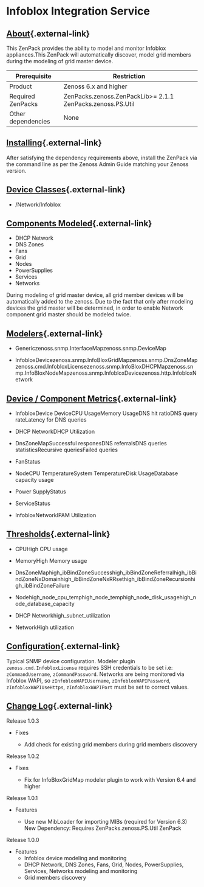 # Infoblox Integration Service

## [About](https://github.com/zenoss/ZenPacks.zenoss.PS.Infoblox#id1){.external-link}

This ZenPack provides the ability to model and monitor Infoblox
appliances.This ZenPack will automatically discover, model grid members
during the modeling of grid master device.

| Prerequisite       | Restriction                                                   |
|--------------------|---------------------------------------------------------------|
| Product            | Zenoss 6.x and higher                                         |
| Required ZenPacks  | ZenPacks.zenoss.ZenPackLib&gt;= 2.1.1 ZenPacks.zenoss.PS.Util |
| Other dependencies | None                                                          |

## [Installing](https://github.com/zenoss/ZenPacks.zenoss.PS.Infoblox#id2){.external-link}

After satisfying the dependency requirements above, install the ZenPack
via the command line as per the Zenoss Admin Guide matching your Zenoss
version.

## [Device Classes](https://github.com/zenoss/ZenPacks.zenoss.PS.Infoblox#id3){.external-link}

-   /Network/Infoblox

## [Components Modeled](https://github.com/zenoss/ZenPacks.zenoss.PS.Infoblox#id4){.external-link}

-   DHCP Network
-   DNS Zones
-   Fans
-   Grid
-   Nodes
-   PowerSupplies
-   Services
-   Networks

During modeling of grid master device, all grid member devices will be
automatically added to the zenoss. Due to the fact that only after
modeling devices the grid master will be determined, in order to enable
Network component grid master should be modeled twice.

## [Modelers](https://github.com/zenoss/ZenPacks.zenoss.PS.Infoblox#id5){.external-link}

-   Genericzenoss.snmp.InterfaceMapzenoss.snmp.DeviceMap

-   InfobloxDevicezenoss.snmp.InfoBloxGridMapzenoss.snmp.DnsZoneMapzenoss.cmd.InfobloxLicensezenoss.snmp.InfoBloxDHCPMapzenoss.snmp.InfoBloxNodeMapzenoss.snmp.InfobloxDevicezenoss.http.InfobloxNetwork

## [Device / Component Metrics](https://github.com/zenoss/ZenPacks.zenoss.PS.Infoblox#id6){.external-link}

-   InfobloxDevice DeviceCPU UsageMemory UsageDNS hit ratioDNS query
    rateLatency for DNS queries

-   DHCP NetworkDHCP Utilization

-   DnsZoneMapSuccessful responesDNS referralsDNS queries
    statisticsRecursive queriesFailed queries

-   FanStatus

-   NodeCPU TemperatureSystem TemperatureDisk UsageDatabase capacity
    usage

-   Power SupplyStatus

-   ServiceStatus

-   InfobloxNetworkIPAM Utilization

## [Thresholds](https://github.com/zenoss/ZenPacks.zenoss.PS.Infoblox#id7){.external-link}

-   CPUHigh CPU usage

-   MemoryHigh Memory usage

-   DnsZoneMaphigh_ibBindZoneSuccesshigh_ibBindZoneReferralhigh_ibBindZoneNxDomainhigh_ibBindZoneNxRRsethigh_ibBindZoneRecursionhigh_ibBindZoneFailure

-   Nodehigh_node_cpu_temphigh_node_temphigh_node_disk_usagehigh_node_database_capacity

-   DHCP Networkhigh_subnet_utilization

-   NetworkHigh utilization

## [Configuration](https://github.com/zenoss/ZenPacks.zenoss.PS.Infoblox#id8){.external-link}

Typical SNMP device configuration. Modeler
plugin `zenoss.cmd.InfobloxLicense` requires SSH credentials to be set
i.e: `zCommandUsername`, `zCommandPassword`. Networks are being
monitored via Infoblox WAPI,
so `zInfobloxWAPIUsername`, `zInfobloxWAPIPassword`, `zInfobloxWAPIUseHttps`, `zInfobloxWAPIPort` must
be set to correct values.

## [Change Log](https://github.com/zenoss/ZenPacks.zenoss.PS.Infoblox#id9){.external-link}

Release 1.0.3

-   Fixes

    -   Add check for existing grid members during grid members
        discovery

Release 1.0.2

-   Fixes

    -   Fix for InfoBloxGridMap modeler plugin to work with Version 6.4
        and higher

Release 1.0.1

-   Features

    -   Use new MibLoader for importing MIBs (required for Version 6.3)
        New Dependency: Requires ZenPacks.zenoss.PS.Util ZenPack

Release 1.0.0

-   Features
    -   Infoblox device modeling and monitoring
    -   DHCP Network, DNS Zones, Fans, Grid, Nodes, PowerSupplies,
        Services, Networks modeling and monitoring
    -   Grid members discovery


